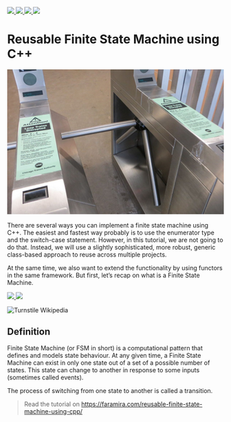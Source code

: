 <p align='left'>
  <a href="#">
    <img src="https://visitor-badge.glitch.me/badge?page_id=fsm-cpp.visitor-badge" />        
  </a>
  <a href="https://www.linkedin.com/in/shamim-akhtar/">
    <img src="https://img.shields.io/badge/linkedin-%230077B5.svg?&flat-square&logo=linkedin&logoColor=white" />
  </a>
  <a href="mailto:shamim.akhtar@gmail.com">
    <img src="https://img.shields.io/badge/Gmail-D14836?flat-square&logo=gmail&logoColor=white" />        
  </a>
  <a href="https://www.facebook.com/faramiraSG/">
    <img src="https://img.shields.io/badge/Facebook-1877F2?flat-square&logo=facebook&logoColor=white" />        
  </a>
</p>

# Reusable Finite State Machine using C++
![](https://github.com/shamim-akhtar/fsm-cpp/blob/main/Featured.jpg)

There are several ways you can implement a finite state machine using C++. The easiest and fastest way probably is to use the enumerator type and the switch-case statement. However, in this tutorial, we are not going to do that. Instead, we will use a slightly sophisticated, more robust, generic class-based approach to reuse across multiple projects.

At the same time, we also want to extend the functionality by using functors in the same framework.
But first, let’s recap on what is a Finite State Machine.

<p align="left">
  <a href="#">
    <img src="https://img.shields.io/badge/Visual%20Studio-2019-orange">        
  </a>
  <a href="#">
    <img src="https://img.shields.io/badge/ISO%20C%2B%2B-17-blue">        
  </a>
</p>

![Turnstile Wikipedia](https://faramira.com/wp-content/uploads/2021/06/image-61.png)

## Definition
Finite State Machine (or FSM in short) is a computational pattern that defines and models state behaviour.
At any given time, a Finite State Machine can exist in only one state out of a set of a possible number of states. This state can change to another in response to some inputs (sometimes called events).

The process of switching from one state to another is called a transition.


> Read the tutorial on https://faramira.com/reusable-finite-state-machine-using-cpp/
